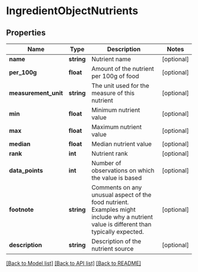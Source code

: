 # IngredientObjectNutrients

## Properties
Name | Type | Description | Notes
------------ | ------------- | ------------- | -------------
**name** | **string** | Nutrient name | [optional] 
**per_100g** | **float** | Amount of the nutrient per 100g of food | [optional] 
**measurement_unit** | **string** | The unit used for the measure of this nutrient | [optional] 
**min** | **float** | Minimum nutrient value | [optional] 
**max** | **float** | Maximum nutrient value | [optional] 
**median** | **float** | Median nutrient value | [optional] 
**rank** | **int** | Nutrient rank | [optional] 
**data_points** | **int** | Number of observations on which the value is based | [optional] 
**footnote** | **string** | Comments on any unusual aspect of the food nutrient. Examples might include why a nutrient value is different than typically expected. | [optional] 
**description** | **string** | Description of the nutrient source | [optional] 

[[Back to Model list]](../../README.md#documentation-for-models) [[Back to API list]](../../README.md#documentation-for-api-endpoints) [[Back to README]](../../README.md)

